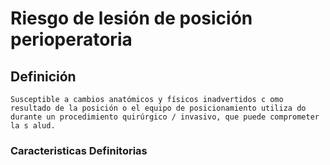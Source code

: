 # Riesgo de lesión de posición perioperatoria
## Definición
	Susceptible a cambios anatómicos y físicos inadvertidos c omo resultado de la posición o el equipo de posicionamiento utiliza do durante un procedimiento quirúrgico / invasivo, que puede comprometer la s alud.

### Caracteristicas Definitorias



